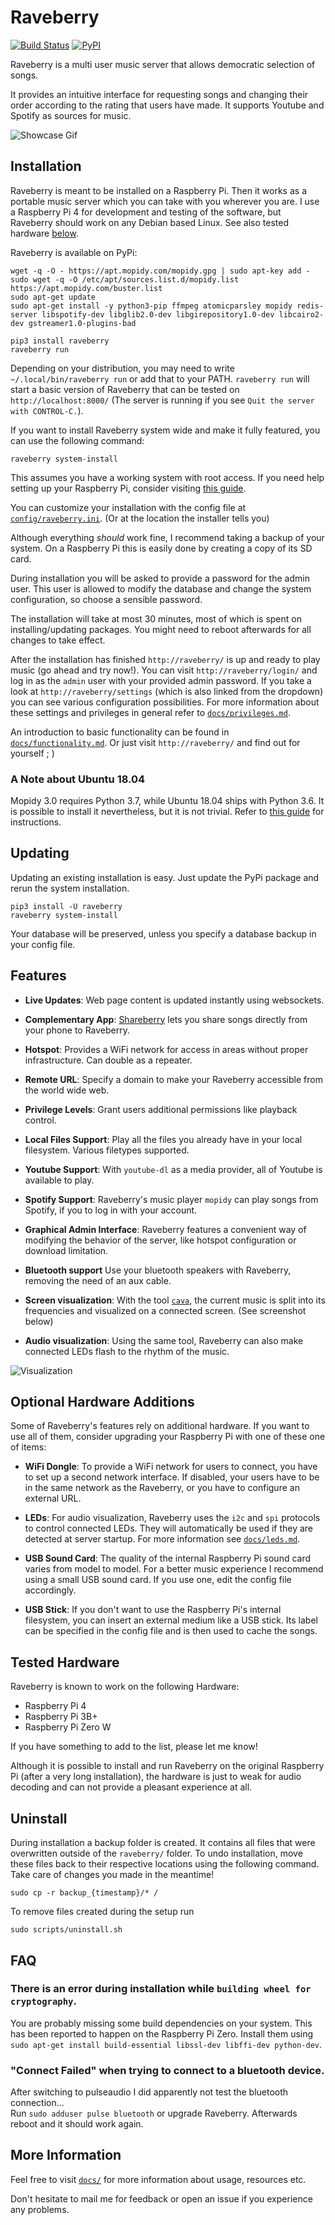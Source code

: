 # Raveberry

[![Build Status](https://travis-ci.org/raveberry/raveberry.svg?branch=master)](https://travis-ci.org/raveberry/raveberry)
[![PyPI](https://img.shields.io/pypi/v/raveberry)](https://pypi.org/project/raveberry/)

Raveberry is a multi user music server that allows democratic selection of songs.

It provides an intuitive interface for requesting songs and changing their order according to the rating that users have made. It supports Youtube and Spotify as sources for music.

![](docs/showcase.gif "Showcase Gif")

## Installation

Raveberry is meant to be installed on a Raspberry Pi. Then it works as a portable music server which you can take with you wherever you are. I use a Raspberry Pi 4 for development and testing of the software, but Raveberry should work on any Debian based Linux. See also tested hardware [below](#tested_hardware).

Raveberry is available on PyPi:
```
wget -q -O - https://apt.mopidy.com/mopidy.gpg | sudo apt-key add -
sudo wget -q -O /etc/apt/sources.list.d/mopidy.list https://apt.mopidy.com/buster.list
sudo apt-get update
sudo apt-get install -y python3-pip ffmpeg atomicparsley mopidy redis-server libspotify-dev libglib2.0-dev libgirepository1.0-dev libcairo2-dev gstreamer1.0-plugins-bad

pip3 install raveberry
raveberry run
```
Depending on your distribution, you may need to write `~/.local/bin/raveberry run` or add that to your PATH. `raveberry run` will start a basic version of Raveberry that can be tested on `http://localhost:8000/` (The server is running if you see `Quit the server with CONTROL-C.`).

If you want to install Raveberry system wide and make it fully featured, you can use the following command:
```
raveberry system-install
```

This assumes you have a working system with root access. If you need help setting up your Raspberry Pi, consider visiting [this guide](https://projects.raspberrypi.org/en/projects/raspberry-pi-setting-up).

You can customize your installation with the config file at [`config/raveberry.ini`](config/raveberry.ini). (Or at the location the installer tells you)

Although everything *should* work fine, I recommend taking a backup of your system. On a Raspberry Pi this is easily done by creating a copy of its SD card.

During installation you will be asked to provide a password for the admin user. This user is allowed to modify the database and change the system configuration, so choose a sensible password.

The installation will take at most 30 minutes, most of which is spent on installing/updating packages. You might need to reboot afterwards for all changes to take effect.

After the installation has finished `http://raveberry/` is up and ready to play music (go ahead and try now!). You can visit `http://raveberry/login/` and log in as the `admin` user with your provided admin password. If you take a look at `http://raveberry/settings` (which is also linked from the dropdown) you can see various configuration possibilities. For more information about these settings and privileges in general refer to [`docs/privileges.md`](docs/privileges.md).

An introduction to basic functionality can be found in [`docs/functionality.md`](docs/functionality.md). Or just visit `http://raveberry/` and find out for yourself ; )

### A Note about Ubuntu 18.04
Mopidy 3.0 requires Python 3.7, while Ubuntu 18.04 ships with Python 3.6. It is possible to install it nevertheless, but it is not trivial. Refer to [this guide](https://mopidy.com/blog/2019/12/27/mopidy-3-faq/#what-about-mopidy-3-on-ubuntu-1804-lts) for instructions.

## Updating

Updating an existing installation is easy. Just update the PyPi package and rerun the system installation.
```
pip3 install -U raveberry
raveberry system-install
```
Your database will be preserved, unless you specify a database backup in your config file.

## Features

* **Live Updates**:
Web page content is updated instantly using websockets.

* **Complementary App**:
[Shareberry](https://github.com/raveberry/shareberry/) lets you share songs directly from your phone to Raveberry.

* **Hotspot**:
Provides a WiFi network for access in areas without proper infrastructure. Can double as a repeater.

* **Remote URL**:
Specify a domain to make your Raveberry accessible from the world wide web.

* **Privilege Levels**:
Grant users additional permissions like playback control.

* **Local Files Support**:
Play all the files you already have in your local filesystem. Various filetypes supported.

* **Youtube Support**:
With `youtube-dl` as a media provider, all of Youtube is available to play.

* **Spotify Support**:
Raveberry's music player `mopidy` can play songs from Spotify, if you to log in with your account.

* **Graphical Admin Interface**:
Raveberry features a convenient way of modifying the behavior of the server, like hotspot configuration or download limitation.

* **Bluetooth support**
Use your bluetooth speakers with Raveberry, removing the need of an aux cable.

* **Screen visualization**:
With the tool [`cava`](https://github.com/karlstav/cava), the current music is split into its frequencies and visualized on a connected screen. (See screenshot below)

* **Audio visualization**:
Using the same tool, Raveberry can also make connected LEDs flash to the rhythm of the music.

![](docs/visualization.png "Visualization")

## Optional Hardware Additions

Some of Raveberry's features rely on additional hardware. If you want to use all of them, consider upgrading your Raspberry Pi with one of these one of items:

* **WiFi Dongle**:
To provide a WiFi network for users to connect, you have to set up a second network interface. If disabled, your users have to be in the same network as the Raveberry, or you have to configure an external URL.

* **LEDs**:
For audio visualization, Raveberry uses the `i2c` and `spi` protocols to control connected LEDs. They will automatically be used if they are detected at server startup. For more information see [`docs/leds.md`](docs/leds.md).

* **USB Sound Card**:
The quality of the internal Raspberry Pi sound card varies from model to model. For a better music experience I recommend using a small USB sound card. If you use one, edit the config file accordingly.

* **USB Stick**:
If you don't want to use the Raspberry Pi's internal filesystem, you can insert an external medium like a USB stick. Its label can be specified in the config file and is then used to cache the songs.

## <a name="tested_hardware"></a> Tested Hardware

Raveberry is known to work on the following Hardware:
* Raspberry Pi 4
* Raspberry Pi 3B+
* Raspberry Pi Zero W

If you have something to add to the list, please let me know!

Although it is possible to install and run Raveberry on the original Raspberry Pi (after a very long installation), the hardware is just to weak for audio decoding and can not provide a pleasant experience at all.

## Uninstall

During installation a backup folder is created. It contains all files that were overwritten outside of the `raveberry/` folder. To undo installation, move these files back to their respective locations using the following command. Take care of changes you made in the meantime!
```
sudo cp -r backup_{timestamp}/* / 
```
To remove files created during the setup run
```
sudo scripts/uninstall.sh
```

## FAQ

### There is an error during installation while `building wheel for cryptography`.

You are probably missing some build dependencies on your system. This has been reported to happen on the Raspberry Pi Zero. Install them using `sudo apt-get install build-essential libssl-dev libffi-dev python-dev`.

### "Connect Failed" when trying to connect to a bluetooth device.

After switching to pulseaudio I did apparently not test the bluetooth connection...  
Run `sudo adduser pulse bluetooth` or upgrade Raveberry. Afterwards reboot and it should work again.

## More Information

Feel free to visit [`docs/`](docs/) for more information about usage, resources etc.

Don't hesitate to mail me for feedback or open an issue if you experience any problems.
